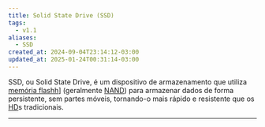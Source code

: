 ```yaml
---
title: Solid State Drive (SSD)
tags:
  - v1.1
aliases:
  - SSD
created_at: 2024-09-04T23:14:12-03:00
updated_at: 2025-01-24T00:31:14-03:00
---
```


SSD, ou Solid State Drive, é um dispositivo de armazenamento que utiliza [memória flashh](content/atomos/2024/09/04/Memoria_flash.md)] (geralmente [NAND](content/atomos/2024/09/04/NAND.md)) para armazenar dados de forma persistente, sem partes móveis, tornando-o mais rápido e resistente que os [HD](content/atomos/2024/09/04/Hard_disk_drive.md)s tradicionais.

---

